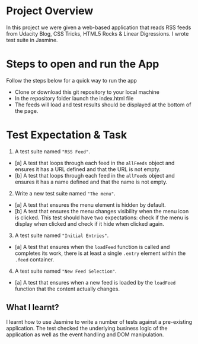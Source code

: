 # Project Overview

In this project we were given a web-based application that reads RSS feeds from Udacity Blog, CSS Tricks, HTML5 Rocks & Linear Digressions. I wrote test suite in Jasmine.

# Steps to open and run the App
Follow the steps below for a quick way to run the app

* Clone or download this git repository to your local machine
* In the repository folder launch the index.html file
* The feeds will load and test results should be displayed at the bottom of the page.

# Test Expectation & Task

1. A test suite named `"RSS Feed"`.
  - [a] A test that loops through each feed in the `allFeeds` object and ensures it has a URL defined and that the URL is not empty.
  - [b] A test that loops through each feed in the `allFeeds` object and ensures it has a name defined and that the name is not empty.
2. Write a new test suite named `"The menu"`.
  - [a] A test that ensures the menu element is hidden by default. 
  - [b] A test that ensures the menu changes visibility when the menu icon is clicked. This test should have two expectations: check if    the menu is display when clicked and check if it hide when clicked again.
3. A test suite named `"Initial Entries"`.
  - [a] A test that ensures when the `loadFeed` function is called and completes its work, there is at least a single `.entry` element within the `.feed` container.
4. A test suite named `"New Feed Selection"`.
  - [a] A test that ensures when a new feed is loaded by the `loadFeed` function that the content actually changes.

## What I learnt?

I learnt how to use Jasmine to write a number of tests against a pre-existing application. The test checked the underlying business logic of the application as well as the event handling and DOM manipulation.
